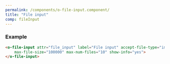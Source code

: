 ```yaml
---
permalink: /components/o-file-input.component/
title: "File input"
comp: fileInput
---
```


 <h3 class="grey-color">Example</h3>

```html
<o-file-input attr="file_input" label="File input" accept-file-type="image/*"
    max-file-size="100000" max-num-files="10" show-info="yes">
</o-file-input>
```